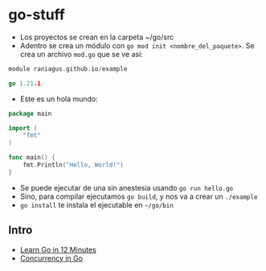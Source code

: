 # go-stuff

- Los proyectos se crean en la carpeta ~/go/src
- Adentro se crea un módulo con `go mod init <nombre_del_paquete>`. Se crea un archivo `mod.go` que se ve así:

```go
module raniagus.github.io/example

go 1.21.1
```

- Este es un hola mundo:

```go
package main

import (
    "fmt"
)

func main() {
    fmt.Println("Hello, World!")
}
```

- Se puede ejecutar de una sin anestesia usando `go run hello.go`
- Sino, para compilar ejecutamos `go build`, y nos va a crear un `./example`
- `go install` te instala el ejecutable en `~/go/bin`

## Intro

- [Learn Go in 12 Minutes](https://www.youtube.com/watch?v=C8LgvuEBraI)
- [Concurrency in Go](https://www.youtube.com/watch?v=LvgVSSpwND8)
